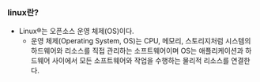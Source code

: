 ### linux란?
- Linux®는 오픈소스 운영 체제(OS)이다.
  - 운영 체제(Operating System, OS)는 CPU, 메모리, 스토리지처럼 시스템의 하드웨어와 리소스를 직접 관리하는 소프트웨어이며 OS는 애플리케이션과 하드웨어 사이에서 모든 소프트웨어와 작업을 수행하는 물리적 리소스를 연결한다.
